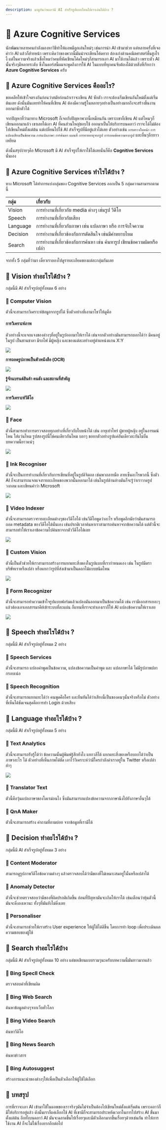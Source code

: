 ```yaml
---
description: มาดูกันว่าคลาว์มี AI สำเร็จรูปแบบไหนให้เราเล่นได้บ้าง ?
---
```


# 👶 Azure Cognitive Services

นักพัฒนาหลายคนกำลังมองหาวิธีทำให้แอพมีลูกเล่นใหม่ๆ เช่นการนำ AI เข้ามาช่วย แต่หลายครั้งที่เจอคำว่า AI แล้วก็ส่ายหน้า เพราะคิดว่าของพวกนี้มันน่าจะเขียนโค้ดยาก ต้องเก่งด้านคณิตศาสตร์ชั้นสูงไรงี้ แต่ในความจริงแล้วเชื่อไหมว่าคนที่หัดเขียนโค้ดใหม่ๆก็สามารถเอา AI มาใช้งานได้แล้ว เพราะตัว AI นั้นจริงๆมีหลายระดับ ซึ่งในคอร์สนี้ผมจะพูดถึงการใช้ AI ในแบบที่ทุกคนจับต้องได้ด้วยสิ่งที่เรียกว่า **Azure Cognitive Services** ครับ

## 🤔 Azure Cognitive Services คืออะไร?

ขอเคลียให้เข้าใจตรงกันก่อนว่าสมัยก่อนถ้าเราจะเขียน AI ซักตัว เราจะต้องเริ่มเขียนกันใหม่ตั้งแต่เริ่มต้นเลย ดังนั้นมันเลยทำให้คนที่เขียน AI ต้องมีความรู้ในหลายๆอย่างเป็นอย่างมากถึงจะสร้างชิ้นงานออกมาซักตัวได้

จากปัญหาที่ว่ามาทาง Microsoft ก็เจอกับปัญหาพวกนี้เหมือนกัน เพราะเขาก็เขียน AI แต่ไหนๆก็เขียนออกมาแล้ว เขาเลยได้เอา AI ที่คนส่วนใหญ่ชอบใช้ ออกมาเป็นให้บริการบนคลาว์ เราจะได้ไม่ต้องไปเขียนใหม่ตั้งแต่ต้น แต่เปลี่ยนไปใช้ AI สำเร็จรูปที่มีอยู่แล้วได้เลย ตัวอย่างเช่น `การตรวจใบหน้า` `การแปลงเสียงเป็นข้อความ` `การแปลภาษา` `การค้นหา` `แผนที่` `การทายอายุจากรูป` `การถอดข้อความจากรูป` และอื่นๆอีกยาวเหยียด

ดังนั้นสรุปง่ายๆคือ Microsoft มี AI สำเร็จรูปให้เราใช้ได้เลยนั่นก็คือ **Cognitive Services** นั่นเอง

## 🤔 Azure Cognitive Services ทำไรได้บ้าง ?

ทาง Microsoft ได้ทำการแบ่งกลุ่มของ Cognitive Services ออกเป็น 5 กลุ่มความสามารถตามนี้

| กลุ่ม | เกี่ยวกับ |
| :--- | :--- |
| Vision | การทำงานที่เกี่ยวกับ media ต่างๆ เช่นรูป วีดีโอ |
| Speech | การทำงานที่เกี่ยวกับเสียง |
| Language | การทำงานที่เกี่ยวกับภาษา เช่น แปลภาษา หรือ การจับใจความ |
| Decision | การทำงานที่เกี่ยวข้องกับการตัดสินใจ เช่นมีคำหยาบไหม |
| Search | การทำงานที่เกี่ยวข้องกับการค้นหา เช่น ค้นหารูป เขียนข้อความผิดหรือเปล่า |

จากทั้ง 5 กลุ่มที่ว่ามา เดี๋ยวเราลองไปดูรายละเอียดของแต่ละกลุ่มกันเลย

## 🤔 Vision ทำอะไรได้บ้าง ?

กลุ่มนี้มี AI สำเร็จรูปอยู่ทั้งหมด 6 อย่าง

### 🤖 Computer Vision

ตัวนี้จะสามารถวิเคราะห์ข้อมูลจากรูปได้ ซึ่งตัวอย่างที่เอามาโชว์ให้ดูคือ

#### การวิเคราะห์ภาพ

ตัวอย่างนี้จะแจกแจงของต่างๆที่อยู่ในรูปออกมาให้เราได้ เช่นจากตัวอย่างมันสามารถบอกได้ว่า มีคนอยู่ในรูป เป็นชานชาลา มีรถไฟ มีผู้หญิง และของแต่ละอย่างอยู่ตำแหน่งแกน X:Y

![](../../.gitbook/assets/image%20%28202%29.png)

**การถอดรูปภาพเป็นตัวหนังสือ \(OCR\)**

![](../../.gitbook/assets/image%20%28200%29.png)

**รู้จักแบรนด์สินค้า คนดัง และสถานที่สำคัญ**

![](../../.gitbook/assets/image%20%28136%29.png)

**การวิเคราะห์วีดีโอ**

![](../../.gitbook/assets/image%20%28269%29.png)

### 🤖 Face

ตัวนี้สามารถทำการตรวจสอบทุกอย่างที่เกี่ยวกับใบหน้าได้ เช่น อายุเท่าไหร่ ผู้ชายผู้หญิง อยู่ในอารมณ์ไหน ใส่แว่นไหม รูปสองรูปนี้ใช่คนเดียวกันไหม บลาๆ ขอยกตัวอย่างรูปแค่อันเดียวละกันไม่งั้นบทความนี้ยาวแน่ๆ

![](../../.gitbook/assets/image%20%28283%29.png)

### 🤖 Ink Recogniser

ตัวนี้จะเป็นการทำงานที่เกี่ยวกับการเขียนที่อยู่ในรูปดิจิตอล เช่นพวกลายมือ ลายเซ็นอะไรพวกนี้ ซึ่งตัว AI ก็จะสามารถแจกแจงรายละเอียดของพวกนั้นออกมาได้ เช่นในรูปด้านล่างมันก็จะรู้ว่าเราวาดรูปวงกลม และเขียนคำว่า Microsoft

![](../../.gitbook/assets/image%20%28223%29.png)

### 🤖 Video Indexer

ตัวนี้จะสามารถตรวจรายละเอียดต่างๆของวีดีโอได้ เช่นวีดีโอพูดว่าอะไร หรือพูดอีกนัยว่ามันสามารถถอด metadata ของวีดีโอได้นั่นเอง เช่นปรกติเวลาค้นหาเราสามารถค้นหาจากข้อความได้ แต่ตัวนี้จะสามารถทำให้เราเอาข้อความไปค้นหาจากตัววีดีโอได้เลย

![](../../.gitbook/assets/image%20%28125%29.png)

### 🤖 Custom Vision

ตัวนี้เป็นตัวช่วยให้เราสามารถสร้างการแยกแยะสิ่งของในรูปแบบที่เรากำหนดเอง เช่น ในรูปมีตราบริษัทเราหรือเปล่า หรือแยกว่ารูปที่ส่งเข้ามาเป็นดอกไม้แบบชนิดไหน

![](../../.gitbook/assets/image%20%28148%29.png)

### 🤖 Form Recognizer

ตัวนี้จะสามารถทำความเข้าใจรูปแบบฟอร์มแล้วแปลงมันออกมาเป็นข้อความได้ เช่น เรามีเอกสารเยอะๆแล้วต้องเอาเอกสารมาคีย์เข้าระบบที่ละแผ่น ก็แทนที่เราจะทำเองเราก็ให้ AI แปลงข้อความให้เราเลย

![](../../.gitbook/assets/image%20%28257%29.png)

## 🤔 Speech ทำอะไรได้บ้าง ?

กลุ่มนี้มี AI สำเร็จรูปอยู่ทั้งหมด 2 อย่าง

### 🤖 Speech Services

ตัวนี้จะสามารถ แปลงคำพูดเป็นข้อความ, แปลงข้อความเป็นคำพูด และ แปลภาษาได้ ไม่มีรูปภาพปลากรอบเน่อ

### 🤖 Speech Recognition

ตัวนี้จะสามารถแยกแยะได้ว่า คนพูดคือใคร และยืนยันได้ว่าเสียงนี้เป็นของคนๆนั้นจริงหรือไม่ ตัวอย่างที่เห็นได้ชัดเจนสุดคือการทำ Login ด้วยเสียง

## 🤔 Language ทำอะไรได้บ้าง ?

กลุ่มนี้มี AI สำเร็จรูปอยู่ทั้งหมด 5 อย่าง

### 🤖 Text Analytics

ตัวนี้จะสามารถรับรู้ได้ว่า ข้อความนั้นผู้พิมพ์รู้สึกยังไง แยกวลีได้ แยกแยะสิ่งของหรือบอกได้ว่าเป็นภาษาอะไร ได้ ตัวอย่างที่เห็นภาพได้ชัด เอาไว้วิเคราะห์ว่ามีใครกำลังด่าเราอยู่ใน Twitter หรือเปล่า ฮ่าๆ

![](../../.gitbook/assets/image%20%28277%29.png)

### 🤖 Translator Text

ตัวนี้คือวุ้นแปลภาษาของโดเรม่อนไง ซึ่งมันสามารถแปลงข้อความจากภาษานึงไปยังภาษาอื่นๆได้

### 🤖 QnA Maker

ตัวนี้จะสามารถสร้าง คำถามที่ถามบ่อย จากข้อมูลที่เรามีได้

## 🤔 Decision ทำอะไรได้บ้าง ?

กลุ่มนี้มี AI สำเร็จรูปอยู่ทั้งหมด 3 อย่าง

### 🤖 Content Moderator

สามารถดูรูปภาพวีดีโอข้อความต่างๆ แล้วตรวจสอบได้ว่ามีของที่ไม่เหมาะสมอยู่ในั้นหรือเปล่าได้

### 🤖 Anomaly Detector

ตัวนี้จะช่วยตรวจสอบว่ามีของที่ผิดปรกติเกิดขึ้น ก่อนที่ปัญหามันจะเกิดให้เราได้ เช่นเตือนว่าหุ้นตัวนี้มันจะดิ่งลงเหวนะ ทั้งๆที่มันยังไม่ดิ่งเลย

### 🤖 Personaliser

ตัวนี้จะสามารถช่วยให้เราสร้าง User experience ให้ผู้ใช้ได้ดีขึ้น โดยการทำ loop เพื่อประเมินผลความชอบของผู้ใช้

## 🤔 Search ทำอะไรได้บ้าง

กลุ่มนี้มี AI สำเร็จรูปอยู่ทั้งหมด 10 อย่าง แต่ขอเขียนแบบรวมๆนะครับบทความนี้มันยาวมากแล้ว

### 🤖 Bing Specll Check

ตรวจสอบคำที่เขียนผิด

### 🤖 Bing Web Search

ค้นหาข้อมูลต่างๆจากเว็บทั่วโลก

### 🤖 Bing Video Search 

ค้นหาวีดีโอ

### 🤖 Bing News Search 

ค้นหาข่าวสาร

### 🤖 Bing Autosuggest

สร้างการแนะนำของต่างๆให้เพื่อเป็นตัวเลือกให้ผู้ใช้ได้เลือก

## 🎯 บทสรุป

การที่เราจะเอา AI เข้ามาใช้ในแอพของเราจริงๆมันไม่จำเป็นต้องไปเขียนใหม่ตั้งแต่เริ่มต้น เพราะคลาว์ก็มีให้บริการอยู่แล้ว ดังนั้นเราก็แค่เลือกใช้ AI ที่เขามีก็จะสามารถประหยัดเวลาในการไปสร้าง AI ขั้นมาตั้งแต่ต้น อีกทั้งบนคลาว์ AI มันจะฉลาดขึ้นไปเรื่อยๆและมีตัวเลือกมากขึ้นเรื่อยๆด้วยเช่นกัน ทำให้การใช้งาน AI ก็จะไม่ใช่เรื่องยากอีกต่อไป

